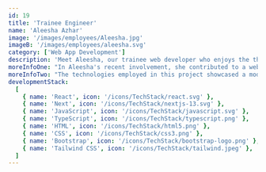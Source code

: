 ```yaml
---
id: 19
title: 'Trainee Engineer'
name: 'Aleesha Azhar'
image: '/images/employees/Aleesha.jpg'
imageB: '/images/employees/aleesha.svg'
category: ['Web App Development']
description: 'Meet Aleesha, our trainee web developer who enjoys the thrill of badminton in her free time! A consistent topper in university, she brings a winning spirit to both her digital endeavors and shopping sprees! Her dedication to both the digital realm and the badminton court reflects the dynamic spirit she brings to the team! '
moreInfoOne: "In Aleesha's recent involvement, she contributed to a website specializing in the sale of children's products. This platform targeted individuals seeking to purchase children's products, aligning with a diverse audience of parents and caregivers. Aleesha served as a shadow engineer, actively participating in the implementation of features, improvements, and UI fixes. Her role was instrumental in enhancing the overall user experience on the website, ensuring a seamless and visually appealing interface for potential customers."
moreInfoTwo: "The technologies employed in this project showcased a modern tech stack, including Shopify for e-commerce functionality, GraphQL for efficient data querying, React for dynamic frontend development, and Tailwind CSS for styling enhancements. Aleesha's collaborative efforts played a vital role in creating a user-friendly and feature-rich platform for those looking to shop for children's products."
developmentStack:
  [
    { name: 'React', icon: '/icons/TechStack/react.svg' },
    { name: 'Next', icon: '/icons/TechStack/nextjs-13.svg' },
    { name: 'JavaScript', icon: '/icons/TechStack/javascript.svg' },
    { name: 'TypeScript', icon: '/icons/TechStack/typescript.png' },
    { name: 'HTML', icon: '/icons/TechStack/html5.png' },
    { name: 'CSS', icon: '/icons/TechStack/css3.png' },
    { name: 'Bootstrap', icon: '/icons/TechStack/bootstrap-logo.png' },
    { name: 'Tailwind CSS', icon: '/icons/TechStack/tailwind.jpeg' },
  ]
---
```

